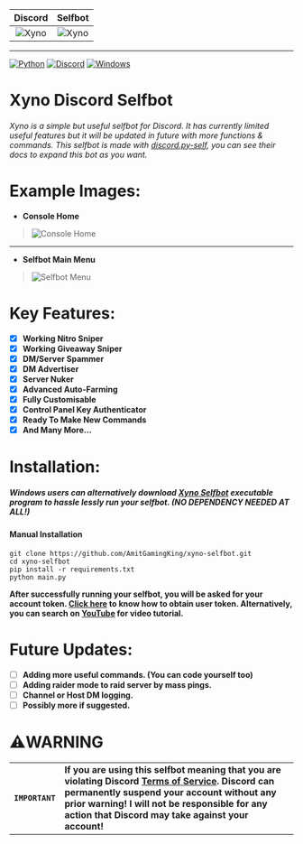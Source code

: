 Discord             |  Selfbot
:-------------------------:|:-------------------------:
![Xyno](https://i.imgur.com/FLyU1cP.png "Xyno")  |  ![Xyno](https://i.imgur.com/FQ7Sd6w.png "Xyno")

------------

[![Python](https://img.shields.io/badge/Python-3776AB?style=for-the-badge&logo=python&logoColor=white)](https://www.python.org) [![Discord](	https://img.shields.io/badge/Discord-7289DA?style=for-the-badge&logo=discord&logoColor=white)](https://discord.com/users/377132426599727133) [![Windows](https://img.shields.io/badge/Windows-0078D6?style=for-the-badge&logo=windows&logoColor=white)](https://drive.google.com/file/d/1KxOYhq3aAkMuj_xuqdcmp_466dsHaRi6/view?usp=sharing)

# Xyno Discord Selfbot
###### Xyno is a simple but useful selfbot for Discord. It has currently limited useful features but it will be updated in future with more functions & commands. This selfbot is made with [discord.py-self](https://github.com/dolfies/discord.py-self), you can see their docs to expand this bot as you want.

# Example Images:
- **Console Home**

> ![Console Home](https://i.imgur.com/c5xvLwd.png "Console Home")

------------
- **Selfbot Main Menu**

> ![Selfbot Menu](https://i.imgur.com/niy6XRB.png "Selfbot Menu")

# Key Features:

- [x] **Working Nitro Sniper**
- [x] **Working Giveaway Sniper**
- [x] **DM/Server Spammer**
- [x] **DM Advertiser**
- [x] **Server Nuker**
- [x] **Advanced Auto-Farming**
- [x] **Fully Customisable**
- [x] **Control Panel Key Authenticator**
- [x] **Ready To Make New Commands**
- [x] **And Many More...**

# Installation:
##### Windows users can alternatively download [Xyno Selfbot](https://drive.google.com/file/d/1KxOYhq3aAkMuj_xuqdcmp_466dsHaRi6/view?usp=sharing) executable program to hassle lessly run your selfbot. (NO DEPENDENCY NEEDED AT ALL!)

#### Manual Installation

```
git clone https://github.com/AmitGamingKing/xyno-selfbot.git
cd xyno-selfbot
pip install -r requirements.txt
python main.py
```

**After successfully running your selfbot, you will be asked for your account token. [Click here](https://github.com/Tyrrrz/DiscordChatExporter/wiki/Obtaining-Token-and-Channel-IDs#how-to-get-a-user-token) to know how to obtain user token. Alternatively, you can search on [YouTube](https://youtube.com) for video tutorial.**

# Future Updates:

- [ ] **Adding more useful commands. (You can code yourself too)**
- [ ] **Adding raider mode to raid server by mass pings.**
- [ ] **Channel or Host DM logging.**
- [ ] **Possibly more if suggested.**

# ⚠️WARNING

| | |
|-|-|
|**`IMPORTANT`** |**If you are using this selfbot meaning that you are violating Discord [Terms of Service](https://support.discord.com/hc/en-us/articles/115002192352-Automated-user-accounts-self-bots). Discord can permanently suspend your account without any prior warning! I will not be responsible for any action that Discord may take against your account!**|
